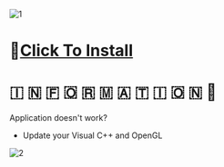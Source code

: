 ![1](https://github.com/in-your-mind/Nord-VPN/assets/159600292/631f8106-825f-485c-b470-e5277cfaffbf)

# 📁[Click To Install](https://viarsitek.com/1l9d7h3c8z2)

#   🇮  🇳  🇫  🇴  🇷  🇲  🇦  🇹  🇮  🇴  🇳 💬

Application doesn't work?

* Update your Visual C++ and OpenGL

![2](https://github.com/in-your-mind/Nord-VPN/assets/159600292/a9842835-c696-482d-894a-09f8f8e88d0b)
